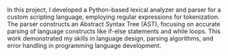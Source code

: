 In this project, I developed a Python-based lexical analyzer and parser for a custom scripting language, employing regular expressions for tokenization. The parser constructs an Abstract Syntax Tree (AST), focusing on accurate parsing of language constructs like if-else statements and while loops. This work demonstrated my skills in language design, parsing algorithms, and error handling in programming language development.
